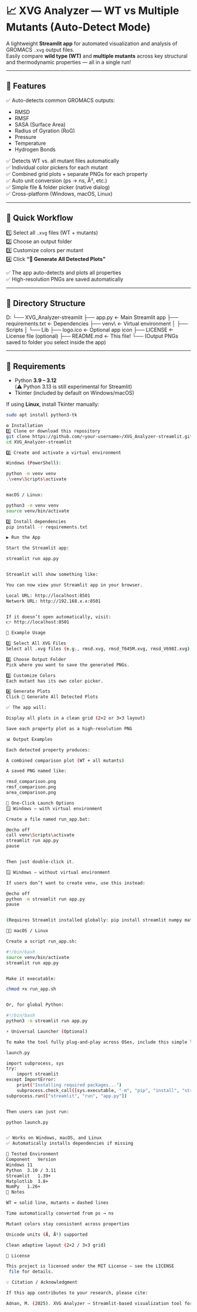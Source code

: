 # 📈 XVG Analyzer — WT vs Multiple Mutants (Auto-Detect Mode)

A lightweight **Streamlit app** for automated visualization and analysis of GROMACS `.xvg` output files.  
Easily compare **wild type (WT)** and **multiple mutants** across key structural and thermodynamic properties — all in a single run!

---

## 🚀 Features

✅ Auto-detects common GROMACS outputs:
- RMSD  
- RMSF  
- SASA (Surface Area)  
- Radius of Gyration (RoG)  
- Pressure  
- Temperature  
- Hydrogen Bonds  

✅ Detects WT vs. all mutant files automatically  
✅ Individual color pickers for each mutant  
✅ Combined grid plots + separate PNGs for each property  
✅ Auto unit conversion (ps → ns, Å², etc.)  
✅ Simple file & folder picker (native dialog)  
✅ Cross-platform (Windows, macOS, Linux)

---

## 🧩 Quick Workflow

1️⃣ Select all `.xvg` files (WT + mutants)  
2️⃣ Choose an output folder  
3️⃣ Customize colors per mutant  
4️⃣ Click **“🚀 Generate All Detected Plots”**

✅ The app auto-detects and plots all properties  
✅ High-resolution PNGs are saved automatically

---

## 📁 Directory Structure

D:
└── XVG_Analyzer-streamlit
├── app.py ← Main Streamlit app
├── requirements.txt ← Dependencies
├── venv\ ← Virtual environment
│ ├── Scripts
│ └── Lib
├── logo.ico ← Optional app icon
├── LICENSE ← License file (optional)
├── README.md ← This file!
└── (Output PNGs saved to folder you select inside the app)


---

## 🧠 Requirements

- Python **3.9 – 3.12**  
  (⚠️ Python 3.13 is still experimental for Streamlit)
- Tkinter (included by default on Windows/macOS)

If using **Linux**, install Tkinter manually:
```bash
sudo apt install python3-tk

⚙️ Installation
1️⃣ Clone or download this repository
git clone https://github.com/<your-username>/XVG_Analyzer-streamlit.git
cd XVG_Analyzer-streamlit

2️⃣ Create and activate a virtual environment

Windows (PowerShell):

python -m venv venv
.\venv\Scripts\activate


macOS / Linux:

python3 -m venv venv
source venv/bin/activate

3️⃣ Install dependencies
pip install -r requirements.txt

▶️ Run the App

Start the Streamlit app:

streamlit run app.py


Streamlit will show something like:

You can now view your Streamlit app in your browser.

Local URL: http://localhost:8501
Network URL: http://192.168.x.x:8501


If it doesn’t open automatically, visit:
👉 http://localhost:8501

🧪 Example Usage

1️⃣ Select All XVG Files
Select all .xvg files (e.g., rmsd.xvg, rmsd_T645M.xvg, rmsd_V698I.xvg).

2️⃣ Choose Output Folder
Pick where you want to save the generated PNGs.

3️⃣ Customize Colors
Each mutant has its own color picker.

4️⃣ Generate Plots
Click 🚀 Generate All Detected Plots

✅ The app will:

Display all plots in a clean grid (2×2 or 3×3 layout)

Save each property plot as a high-resolution PNG

📊 Output Examples

Each detected property produces:

A combined comparison plot (WT + all mutants)

A saved PNG named like:

rmsd_comparison.png
rmsf_comparison.png
area_comparison.png

🧰 One-Click Launch Options
🪟 Windows — with virtual environment

Create a file named run_app.bat:

@echo off
call venv\Scripts\activate
streamlit run app.py
pause


Then just double-click it.

🪟 Windows — without virtual environment

If users don’t want to create venv, use this instead:

@echo off
python -m streamlit run app.py
pause


(Requires Streamlit installed globally: pip install streamlit numpy matplotlib)

🍎🐧 macOS / Linux

Create a script run_app.sh:

#!/bin/bash
source venv/bin/activate
streamlit run app.py


Make it executable:

chmod +x run_app.sh


Or, for global Python:

#!/bin/bash
python3 -m streamlit run app.py

⚡ Universal Launcher (Optional)

To make the tool fully plug-and-play across OSes, include this simple launcher:

launch.py

import subprocess, sys
try:
    import streamlit
except ImportError:
    print("Installing required packages...")
    subprocess.check_call([sys.executable, "-m", "pip", "install", "streamlit", "numpy", "matplotlib"])
subprocess.run(["streamlit", "run", "app.py"])


Then users can just run:

python launch.py


✅ Works on Windows, macOS, and Linux
✅ Automatically installs dependencies if missing

🧪 Tested Environment
Component	Version
Windows	11
Python	3.10 / 3.11
Streamlit	1.39+
Matplotlib	3.8+
NumPy	1.26+
🧠 Notes

WT = solid line, mutants = dashed lines

Time automatically converted from ps → ns

Mutant colors stay consistent across properties

Unicode units (Å, Å²) supported

Clean adaptive layout (2×2 / 3×3 grid)

📜 License

This project is licensed under the MIT License — see the LICENSE
 file for details.

💡 Citation / Acknowledgment

If this app contributes to your research, please cite:

Adnan, M. (2025). XVG Analyzer — Streamlit-based visualization tool for GROMACS trajectories.